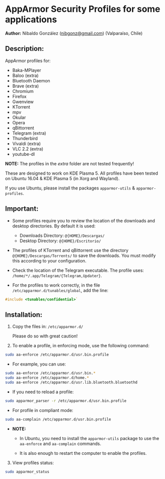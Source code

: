 
# AppArmor Security Profiles for some applications

**Author:** Nibaldo González (<nibgonz@gmail.com>) (Valparaíso, Chile)

## Description:

AppArmor profiles for:
* Baka-MPlayer
* Baloo (extra)
* Bluetooth Daemon
* Brave (extra)
* Chromium
* Firefox
* Gwenview
* KTorrent
* mpv
* Okular
* Opera
* qBittorrent
* Telegram (extra)
* Thunderbird
* Vivaldi (extra)
* VLC 2.2 (extra)
* youtube-dl

**NOTE:** The profiles in the *extra* folder are not tested frequently!

These are designed to work on KDE Plasma 5. 
All profiles have been tested on Ubuntu 16.04 & KDE Plasma 5 (in Xorg and Wayland).

If you use Ubuntu, please install the packages 
`apparmor-utils` & `apparmor-profiles`.

## Important:

* Some profiles require you to review the location of the downloads and desktop directories. By default it is used:
	* Downloads Directory: `@{HOME}/Descargas/`
	* Desktop Directory: `@{HOME}/Escritorio/`
	
* The profiles of KTorrent and qBittorrent use the directory `@{HOME}/Descargas/Torrents/` to save the downloads. You must modify this according to your configuration.

* Check the location of the Telegram executable. The profile uses: `/home/*/.app/Telegram/{Telegram,Updater}`.

* For the profiles to work correctly, in the file `/etc/apparmor.d/tunables/global`, add the line:
```c
#include <tunables/confidential>`
```

## Installation:

1. Copy the files in: `/etc/apparmor.d/`
	
	Please do so with great caution!
	
2. To enable a profile, in enforcing mode, use the following command:
```bash
sudo aa-enforce /etc/apparmor.d/usr.bin.profile
```

* For example, you can use:
```bash
sudo aa-enforce /etc/apparmor.d/usr.bin.*
sudo aa-enforce /etc/apparmor.d/home.*
sudo aa-enforce /etc/apparmor.d/usr.lib.bluetooth.bluetoothd
```

* If you need to reload a profile:
```bash
sudo apparmor_parser -r /etc/apparmor.d/usr.bin.profile
```

* For profile in compliant mode:
```bash
sudo aa-complain /etc/apparmor.d/usr.bin.profile
```
	
* **NOTE:**
	* In Ubuntu, you need to install the `apparmor-utils` package to use the `aa-enforce` and `aa-complain` commands.
	
	* It is also enough to restart the computer to enable the profiles.
	
3. View profiles status: 
```bash
sudo apparmor_status
```
